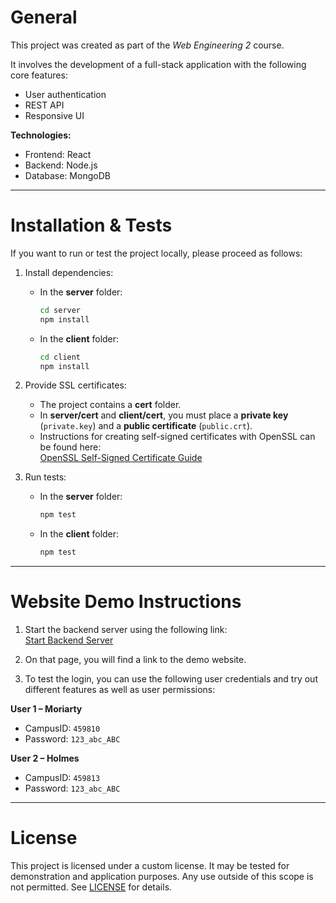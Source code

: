 # General  
This project was created as part of the *Web Engineering 2* course.  

It involves the development of a full-stack application with the following core features:  
- User authentication  
- REST API  
- Responsive UI  

**Technologies:**  
- Frontend: React  
- Backend: Node.js  
- Database: MongoDB  

---

# Installation & Tests  

If you want to run or test the project locally, please proceed as follows:  

1. Install dependencies:  
   - In the **server** folder:  
     ```bash
     cd server
     npm install
     ```  
   - In the **client** folder:  
     ```bash
     cd client
     npm install
     ```  

2. Provide SSL certificates:  
   - The project contains a **cert** folder.  
   - In **server/cert** and **client/cert**, you must place a **private key** (`private.key`) and a **public certificate** (`public.crt`).  
   - Instructions for creating self-signed certificates with OpenSSL can be found here:  
     [OpenSSL Self-Signed Certificate Guide](https://www.openssl.org/docs/manmaster/man1/openssl-req.html)  

3. Run tests:  
   - In the **server** folder:  
     ```bash
     npm test
     ```  
   - In the **client** folder:  
     ```bash
     npm test
     ```  

---

# Website Demo Instructions  

1. Start the backend server using the following link:  
   [Start Backend Server](https://webapplication-amhb.onrender.com)  

2. On that page, you will find a link to the demo website.  

3. To test the login, you can use the following user credentials and try out different features as well as user permissions:  

**User 1 – Moriarty**  
- CampusID: `459810`  
- Password: `123_abc_ABC`  

**User 2 – Holmes**  
- CampusID: `459813`  
- Password: `123_abc_ABC`  

---

# License  
This project is licensed under a custom license. It may be tested for demonstration and application purposes. Any use outside of this scope is not permitted. See [LICENSE](./LICENSE) for details.  
